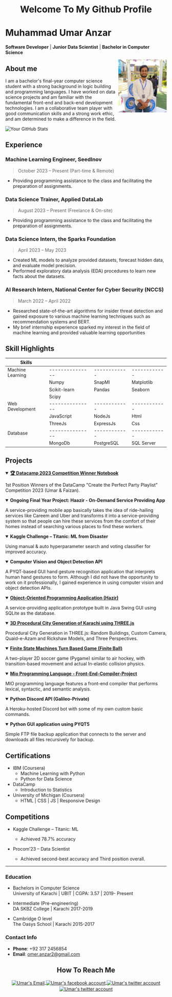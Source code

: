 <h1 align="center">Welcome To My Github Profile</h1>

# Muhammad Umar Anzar
**Software Developer** | **Junior Data Scientist** | **Bachelor in Computer Science**

<img align="right" width="30%" alt="my profile picture" src="images_icons/IMG20230309134318.jpg">

## About me
I am a bachelor's final-year computer science student with a strong background in logic building and programming languages. I have
worked on data science projects and am familiar with the fundamental front-end and back-end development technologies. I am
a collaborative team player with good communication skills and a strong work ethic, and am determined to make a difference in
the field.

![Your GitHub Stats](https://github-readme-stats.vercel.app/api?username=umar-anzar&show_icons=true&theme=radical)

## Experience

### Machine Learning Engineer, SeedInov
>October 2023 – Present (Part-time & Remote)
- Providing programming assistance to the class and facilitating the preparation of assignments.

### Data Science Trainer, Applied DataLab
>August 2023 – Present (Freelance & On-site)
- Providing programming assistance to the class and facilitating the preparation of assignments.

### Data Science Intern, the Sparks Foundation
> April 2023 – May 2023
- Created ML models to analyze provided datasets, forecast hidden data, and
evaluate model precision.
- Performed exploratory data analysis (EDA) procedures to learn new facts about
the datasets.

### AI Research Intern, National Center for Cyber Security (NCCS)
> March 2022 – April 2022
- Researched state-of-the-art algorithms for insider threat detection and gained
exposure to various machine learning techniques such as recommendation
systems and BERT.
- My brief internship experience sparked my interest in the field of machine
learning and provided valuable learning opportunities


## Skill Highlights

| Skills           |               |            |            |
|------------------|---------------|------------|------------|
| Machine Learning |---------------|------------|------------|
|                  | Numpy         | SnapMl     | Matplotlib |
|                  | Scikit-learn  | Pandas     | Seaborn    |
|                  | Scipy         |            |            |
| Web Development  |---------------|------------|------------|
|                  | JavaScript    | NodeJs     | Html       |
|                  | ThreeJs       | ExpressJs  | Css        |
| Database         |---------------|------------|------------|
|                  | MongoDb       | PostgreSQL | SQL Server |



## Projects

<details open>
  <summary>
    <a href="https://github.com/umar-anzar/datacamp-spotify-competition"  target="_blank"> 
      <b>🏆 Datacamp 2023 Competition Winner Notebook</b>
    </a>
  </summary>
  <p>1st Position Winners of the DataCamp "Create the Perfect Party Playlist" Competition 2023 (Umar & Faizan).</p>
</details>

<details open>
  <summary><b>Ongoing Final Year Project: Haazir - On-Demand Service Providing App</b></summary>
  <p>A service-providing mobile app basically takes the idea of ride-hailing services like Careem and Uber and transforms it into a service-providing system so that people can hire these services from the comfort of their homes instead of searching various places to find these workers.</p>
</details>

<details open>
  <summary><b>Kaggle Challenge – Titanic: ML from Disaster</b></summary>
  <p>Using manual & auto hyperparameter search and voting classifier for improved accuracy.</p>
</details>

<details open>
  <summary><b>Computer Vision and Object Detection API</b></summary>
  <p>A PYQT-based GUI hand gesture recognition application that interprets human hand gestures to form. Although I did not have the opportunity to work on it professionally, I gained experience in using computer vision and object detection APIs.</p>
</details>

<details open>
  <summary>
    <a href="https://github.com/umar-anzar/ubitJavaProject"  target="_blank">
      <b>Object-Oriented Programming Application (Hazir)</b>
  </a>
  </summary>
  <p>A service-providing application prototype built in Java Swing GUI using SQLite as the database.</p>
</details>

<details open>
  <summary>
    <a href="https://github.com/umar-anzar/karachi-city-computer-graphics"  target="_blank">
      <b>3D Procedural City Generation of Karachi using THREE.js </b>
    </a>
  </summary>
  <p>Procedural City Generation in THREE.js: Random Buildings, Custom Camera, Quaid-e-Azam and Rickshaw Models, and Three Perspectives.</p>
</details>

<details open>
  <summary>
    <a href="https://github.com/umar-anzar/finite-ball-the-game"  target="_blank">
      <b>Finite State Machines Turn Based Game (Finite Ball)</b>
    </a>
  </summary>
  <p>A two-player 2D soccer game (Pygame) similar to air hockey, with transition-based movement and actual In-elastic collision physics.</p>
</details>

<details open>
  <summary>
    <a href="https://github.com/umar-anzar/Front-End-Compiler-Project"  target="_blank">
      <b>Mio Programming Language - Front-End-Compiler-Project</b>
    </a>
  </summary>
  <p>MIO programming language features a front-end compiler that performs lexical, syntactic, and semantic analysis.</p>
</details>

<details open>
  <summary><b>Python Discord API (Galileo-Private)</b></summary>
  <p>A Heroku-hosted Discord bot with some of my own custom basic commands.</p>
</details>

<details open>
  <summary><b>Python GUI application using PYQT5</b></summary>
  <p>Simple FTP file backup application that connects to the server and downloads all files recursively for backup.</p>
</details>

## Certifications

- IBM (Coursera)
  - Machine Learning with Python
  - Python for Data Science
- DataCamp
  - Introduction to Statistics
- University of Michigan (Coursera)
  - HTML | CSS | JS | Responsive Design

## Competitions
- Kaggle Challenge – Titanic: ML
  - Achieved 78.7% accuracy

- Procom’23 – Data Scientist
  - Achieved second-best accuracy and Third position overall. 



<hr>


### Education
- Bachelors in Computer Science                                    
University of Karachi | UBIT | CGPA: 3.57 |
2019- Present

- Intermediate (Pre-engineering)         
DA SKBZ College | Karachi
2017-2019

- Cambridge O level                                   
The Oasys School | Karachi
2015-2017 


### Contact Info
- **Phone**: +92 317 2456854
- **Email**: omer.anzar2@gmail.com

<h2 align="center">How To Reach Me</h2>
<div align ="center">
  <a href="mailto:omer.anzar2@gmail.com" target="_blank" title="gmail">
    <image align="center" src="images_icons/gmail.png" width="7%" alt="Umar's Email">
  </a>
  <a href="https://www.facebook.com/omer.anzar.7/" target="_blank" title="facebook">
    <image align="center" src="images_icons/facebook-social-logo.png" width="7%" alt="Umar's facebook account">
  </a>
  <a href="https://twitter.com/paradox_omer" target="_blank" title="twitter">
    <image align="center" src="images_icons/twitter.png" width="7%" alt="Umar's twitter account">
  </a>
   <a  target="_blank" href="https://www.linkedin.com/in/umar-anzar" title="linkedin">
    <image align="center" src="images_icons/linkedin.png" width="7%" alt="Umar's twitter account">
  </a>  
</div>
